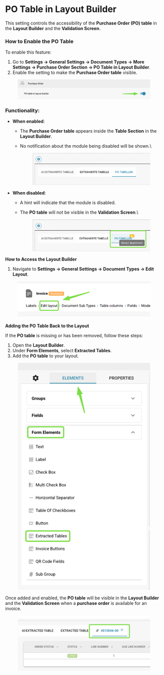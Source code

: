 # PO Table in Layout Builder

This setting controls the accessibility of the **Purchase Order (PO) table** in the **Layout Builder** and the **Validation Screen**.

### **How to Enable the PO Table**

To enable this feature:

1. Go to **Settings → General Settings → Document Types → More Settings → Purchase Order Section → PO Table in Layout Builder**.
2. Enable the setting to make the **Purchase Order table** visible.

<figure><img src="../../../../../../.gitbook/assets/iScreen Shoter - Google Chrome - 250210131953.jpg" alt=""><figcaption></figcaption></figure>

### **Functionality:**

* **When enabled**:
  * The **Purchase Order table** appears inside the **Table Section** in the **Layout Builder**.
  *   No notification about the module being disabled will be shown.\


      <figure><img src="../../../../../../.gitbook/assets/image (404).png" alt=""><figcaption></figcaption></figure>
* **When disabled**:
  * A hint will indicate that the module is disabled.
  *   The **PO table** will not be visible in the **Validation Screen**.\


      <figure><img src="../../../../../../.gitbook/assets/image (403).png" alt=""><figcaption></figcaption></figure>

**How to Access the Layout Builder**

1. Navigate to **Settings → General Settings → Document Types → Edit Layout**.

<figure><img src="../../../../../../.gitbook/assets/iScreen Shoter - Google Chrome - 250210135142.jpg" alt=""><figcaption></figcaption></figure>

**Adding the PO Table Back to the Layout**

If the **PO table** is missing or has been removed, follow these steps:

1. Open the **Layout Builder**.
2. Under **Form Elements**, select **Extracted Tables**.
3. Add the **PO table** to your layout.

<div align="left"><figure><img src="../../../../../../.gitbook/assets/iScreen Shoter - Google Chrome - 250210135437.jpg" alt=""><figcaption></figcaption></figure></div>

Once added and enabled, the **PO table** will be visible in the **Layout Builder** and the **Validation Screen** when a **purchase order** is available for an invoice.

<div align="center"><figure><img src="../../../../../../.gitbook/assets/iScreen Shoter - Google Chrome - 250210133655.jpg" alt=""><figcaption></figcaption></figure></div>
